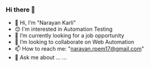 ### Hi there 👋

<!--
**narayankarli/narayankarli** is a ✨ _special_ ✨ repository because its `README.md` (this file) appears on your GitHub profile.
-->


- 👋 Hi, I’m "Narayan Karli"
- 😊 I'm interested in Automation Testing 
- 🌱 I’m currently looking for a job opportunity
- 👯 I’m looking to collaborate on Web Automation
- 📫 How to reach me: "narayan.rpem17@gmail.com"
- 💬 Ask me about ... ...









